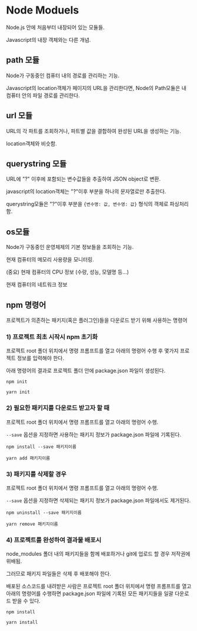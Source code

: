 # Node Moduels

Node.js 안에 처음부터 내장되어 있는 모듈들.

Javascript의 내장 객체와는 다른 개념.

## path 모듈

Node가 구동중인 컴퓨터 내의 경로를 관리하는 기능.

Javascript의 location객체가 페이지의 URL을 관리한다면, Node의 Path모듈은 내 컴퓨터 안의 파일 경로를 관리한다.

## url 모듈

URL의 각 파트를 조회하거나, 파트별 값을 결합하여 완성된 URL을 생성하는 기능.

location객체와 비슷함.

## querystring 모듈

URL에 "?" 이후에 포함되는 변수값들을 추출하여 JSON object로 변환.

javascript의 location객체는 "?"이후 부분을 하나의 문자열로만 추출한다.

querystring모듈은 "?"이후 부분을 `{변수명: 값, 변수명: 값}` 형식의 객체로 파싱처리 함.

## os모듈

Node가 구동중인 운영체제의 기본 정보들을 조회하는 기능.

현재 컴퓨터의 메모리 사용량을 모니터링.

(중요) 현재 컴퓨터의 CPU 정보 (수량, 성능, 모델명 등...)

현재 컴퓨터의 네트워크 정보

## npm 명령어

프로젝트가 의존하는 패키지(혹은 플러그인)들을 다운로드 받기 위해 사용하는 명령어

### 1) 프로젝트 최초 시작시 npm 초기화

프로젝트 root 폴더 위치에서 명령 프롬프트를 열고 아래의 명령어 수행 후 몇가지 프로젝트 정보를 입력해야 한다.

아래 명령어의 결과로 프로젝트 폴더 안에 package.json 파일이 생성된다.

```shell
npm init
```

```shell
yarn init
```

### 2) 필요한 패키지를 다운로드 받고자 할 때

프로젝트 root 폴더 위치에서 명령 프롬프트를 열고 아래의 명령어 수행.

`--save` 옵션을 지정하면 사용하는 패키지 정보가 package.json 파일에 기록된다.

```shell
npm install --save 패키지이름
```
```shell
yarn add 패키지이름
```


### 3) 패키지를 삭제할 경우

프로젝트 root 폴더 위치에서 명령 프롬프트를 열고 아래의 명령어 수행.

`--save` 옵션을 지정하면 삭제되는 패키지 정보가 package.json 파일에서도 제거된다.

```shell
npm uninstall --save 패키지이름
```
```shell
yarn remove 패키지이름
```

### 4) 프로젝트를 완성하여 결과물 배포시

node_modules 폴더 내의 패키지들을 함께 배포하거나 git에 업로드 할 경우 저작권에 위배됨.

그러므로 패키지 파일들은 삭제 후 배포해야 한다.

배포된 소스코드를 내려받은 사람은 프로젝트 root 폴더 위치에서 명령 프롬프트를 열고 아래의 명령어를 수행하면 package.json 파일에 기록된 모든 패키지들을 일괄 다운로드 받을 수 있다.

```shell
npm install
```
```shell
yarn install
```